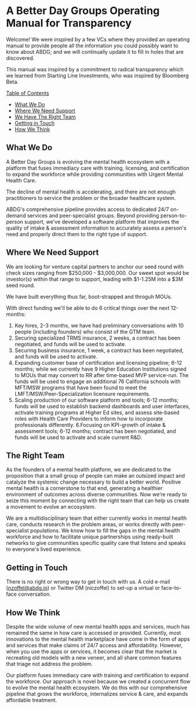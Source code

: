 # A Better Day Groups Operating Manual for Transparency
Welcome! We were inspired by a few VCs where they provided an operating manual to provide people all the information you could possibly want to know about ABDG; and we will continually update it to fill in holes that are discovered.

This manual was inspired by a commitment to radical transparency which we learned from Starting Line Investments, who was inspired by Bloomberg Beta.

<u>Table of Contents</u>
* [What We Do](#what-we-do)
* [Where We Need Support](#where-we-need-support)
* [We Have The Right Team](#the-right-team)
* [Getting in Touch](#getting-in-touch)
* [How We Think](#how-we-think)

## What We Do 
A Better Day Groups is evolving the mental health ecosystem with a platform that fuses immediacy care with training, licensing, and certification to expand the workforce while providing communities with Urgent Mental Health Care.

The decline of mental health is accelerating, and there are not enough practitioners to service the problem or the broader healthcare system.

ABDG's comprehensive pipeline provides access to dedicated 24/7 on-demand services and peer-specialist groups. Beyond providing person-to-person support, we've developed a software platform that improves the quality of intake & assessment information to accurately assess a person's need and properly direct them to the right type of support. 


## Where We Need Support
We are looking for venture capital partners to anchor our seed round with check sizes ranging from $250,000 - $3,000,000. Our sweet spot would be investor(s) within that range to support, leading with $1-1.25M into a $3M seed round. 

We have built everything thus far, boot-strapped and throguh MOUs. 

With direct funding we'll be able to do 6 critical things over the next 12-months:
1. Key hires, 2-3 months, we have had preliminary conversations with 10 people (including founders) who consist of the GTM team.
2. Securing specialized TRMS insurance, 2 weeks, a contract has been negotiated, and funds will be used to activate.
3. Securing business insurance, 1 week, a contract has been negotiated, and funds will be used to activate.
4. Expanding customer base of certification and licensing pipeline; 6-12 months; while we currently have 9 Higher Education Institutions signed to MOUs that may convert to RR after time-based MVP service-run. The funds will be used to engage an additional 76 California schools with MFT/MSW programs that have been found to meet the LMFT/MSW/Peer-Specialization licensure requirements.
5. Scaling production of our software platform and tools; 6-12 months; funds will be used to establish backend dashboards and user interfaces, activate training programs at Higher Ed sites, and assess site-based roles with Health Care Providers to inform how to incorporate professionals differently.
6.Focusing on KPI-growth of intake & assessment tools; 6-12 months;  contract has been negotiated, and funds will be used to activate and scale current R&D.

## The Right Team
As the founders of a mental health platform, we are dedicated to the proposition that a small group of people can make an outsized impact and catalyze the systemic change necessary to build a better world. Positive mental health is a cornerstone to that end, generating a healthier environment of outcomes across diverse communities. Now we’re ready to seize this moment by connecting with the right team that can help us create a movement to evolve an ecosystem.

We are a multidisciplinary team that either currently works in mental health care, conducts research in the problem areas, or works directly with peer-specialist populations. We know how to fill the gaps in the mental health workforce and how to facilitate unique partnerships using ready-built networks to give communities specific quality care that listens and speaks to everyone's lived experience.

## Getting in Touch
There is no right or wrong way to get in touch with us. A cold e-mail (nzoffel@abdg.io) or Twitter DM (niczoffel) to set-up a virtual or face-to-face conversation.

## How We Think
Despite the wide volume of new mental health apps and services, much has remained the same in how care is accessed or provided. Currently, most innovations to the mental health marketplace have come in the form of apps and services that make claims of 24/7 access and affordability. However, when you use the apps or services, it becomes clear that the market is recreating old models with a new veneer, and all share common features that triage not address the problem.

Our platform fuses immediacy care with training and certification to expand the workforce. Our approach is novel because we created a concurrent flow to evolve the mental health ecosystem. We do this with our comprehensive pipeline that grows the workforce, internalizes service & care, and expands affordable treatment.
